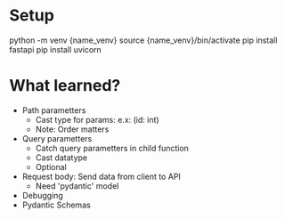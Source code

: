 # Setup
python -m venv {name_venv}
source {name_venv}/bin/activate
pip install fastapi
pip install uvicorn

# What learned?
- Path parametters
    - Cast type for params: e.x: (id: int)
    - Note: Order matters
- Query parametters
    - Catch query parametters in child function
    - Cast datatype
    - Optional      
- Request body: Send data from client to API
    - Need 'pydantic' model
- Debugging
- Pydantic Schemas
